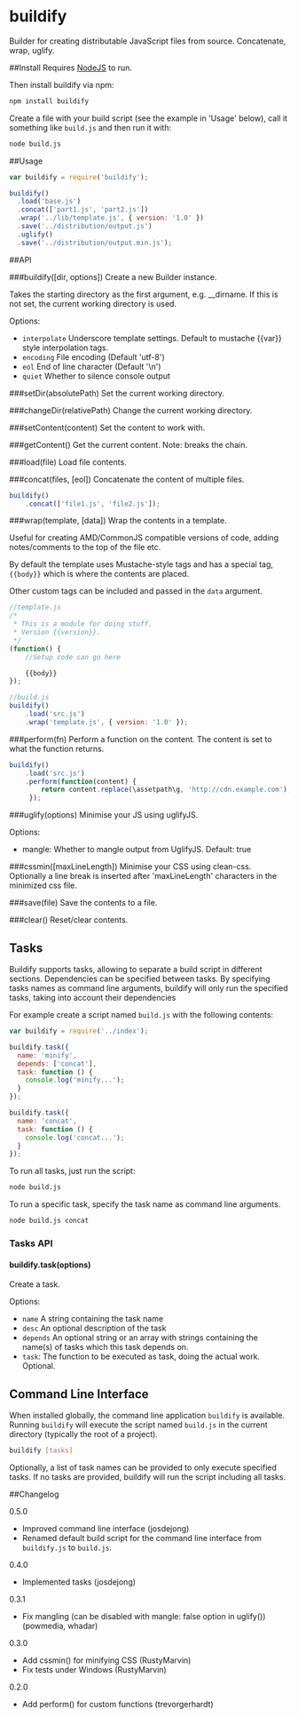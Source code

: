 buildify
===

Builder for creating distributable JavaScript files from source. Concatenate, wrap, uglify.


##Install
Requires [NodeJS](http://nodejs.org/#download) to run.

Then install buildify via npm:

```sh
npm install buildify
```

Create a file with your build script (see the example in 'Usage' below), call it something like `build.js` and then run it with:

```sh
node build.js
```

##Usage

```js
var buildify = require('buildify');

buildify()
  .load('base.js')
  .concat(['part1.js', 'part2.js'])
  .wrap('../lib/template.js', { version: '1.0' })
  .save('../distribution/output.js')
  .uglify()
  .save('../distribution/output.min.js');
```

##API

###buildify([dir, options])
Create a new Builder instance.

Takes the starting directory as the first argument, e.g. __dirname. If this is not set, the current working directory is used.

Options:
- `interpolate`   Underscore template settings. Default to mustache {{var}} style interpolation tags.
- `encoding`      File encoding (Default 'utf-8')
- `eol`           End of line character (Default '\n')
- `quiet`         Whether to silence console output


###setDir(absolutePath)
Set the current working directory.


###changeDir(relativePath)
Change the current working directory.


###setContent(content)
Set the content to work with.


###getContent()
Get the current content. Note: breaks the chain.


###load(file)
Load file contents.


###concat(files, [eol])
Concatenate the content of multiple files.

```js
buildify()
    .concat(['file1.js', 'file2.js']);
```


###wrap(template, [data])
Wrap the contents in a template.

Useful for creating AMD/CommonJS compatible versions of code, adding notes/comments to the top of the file etc.

By default the template uses Mustache-style tags and has a special tag, `{{body}}` which is where the contents are placed.

Other custom tags can be included and passed in the `data` argument.

```js
//template.js
/*
 * This is a module for doing stuff.
 * Version {{version}}.
 */
(function() {
    //Setup code can go here

    {{body}}
});

//build.js
buildify()
    .load('src.js')
    .wrap('template.js', { version: '1.0' });
```

###perform(fn)
Perform a function on the content. The content is set to what the function returns.

```js
buildify()
    .load('src.js')
    .perform(function(content) {
        return content.replace(\assetpath\g, 'http://cdn.example.com');
     });
```

###uglify(options)
Minimise your JS using uglifyJS.

Options:
- mangle: Whether to mangle output from UglifyJS. Default: true


###cssmin([maxLineLength])
Minimise your CSS using clean-css.
Optionally a line break is inserted after 'maxLineLength' characters in the minimized css file.


###save(file)
Save the contents to a file.


###clear()
Reset/clear contents.

## Tasks

Buildify supports tasks, allowing to separate a build script in different
sections. Dependencies can be specified between tasks.
By specifying tasks names as command line arguments, buildify will only run
the specified tasks, taking into account their dependencies

For example create a script named `build.js` with the following contents:
```js
var buildify = require('../index');

buildify.task({
  name: 'minify',
  depends: ['concat'],
  task: function () {
    console.log('minify...');
  }
});

buildify.task({
  name: 'concat',
  task: function () {
    console.log('concat...');
  }
});
```

To run all tasks, just run the script:
```sh
node build.js
```

To run a specific task, specify the task name as command line arguments.
```sh
node build.js concat
```

### Tasks API

#### buildify.task(options)

Create a task.

Options:
- `name`    A string containing the task name
- `desc`    An optional description of the task
- `depends` An optional string or an array with strings containing the name(s)
            of tasks which this task depends on.
- `task`:   The function to be executed as task, doing the actual work.
            Optional.


## Command Line Interface

When installed globally, the command line application `buildify` is available.
Running `buildify` will execute the script named `build.js` in the current
directory (typically the root of a project).

```sh
buildify [tasks]
```

Optionally, a list of task names can be provided to only execute specified tasks.
If no tasks are provided, buildify will run the script including all tasks.


##Changelog

0.5.0

- Improved command line interface (josdejong)
- Renamed default build script for the command line interface from `buildify.js`
  to `build.js`.

0.4.0

- Implemented tasks (josdejong)

0.3.1

- Fix mangling (can be disabled with mangle: false option in uglify()) (powmedia, whadar)

0.3.0

- Add cssmin() for minifying CSS (RustyMarvin)
- Fix tests under Windows (RustyMarvin)

0.2.0

- Add perform() for custom functions (trevorgerhardt)
